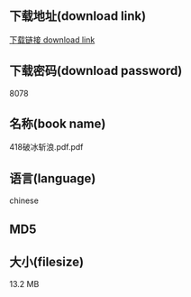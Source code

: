 ## 下载地址(download link)
[下载链接 download link](https://tutu365.netlify.app/?s=418%E7%A0%B4%E5%86%B0%E6%96%A9%E6%B5%AA.pdf)

## 下载密码(download password)
8078

## 名称(book name)
418破冰斩浪.pdf.pdf

## 语言(language)
chinese

## MD5


## 大小(filesize)
13.2 MB
